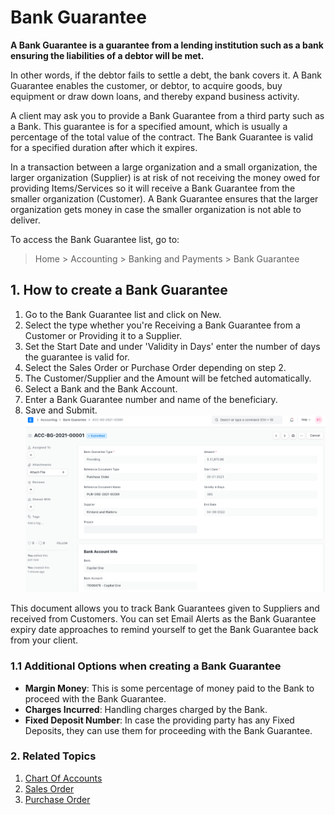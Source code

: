 
# Bank Guarantee


**A Bank Guarantee is a guarantee from a lending institution such as a bank ensuring the liabilities of a debtor will be met.**


In other words, if the debtor fails to settle a debt, the bank covers it. A Bank Guarantee enables the customer, or debtor, to acquire goods, buy equipment or draw down loans, and thereby expand business activity.


A client may ask you to provide a Bank Guarantee from a third party such as a Bank. This guarantee is for a specified amount, which is usually a percentage of the total value of the contract. The Bank Guarantee is valid for a specified duration after which it expires.


In a transaction between a large organization and a small organization, the larger organization (Supplier) is at risk of not receiving the money owed for providing Items/Services so it will receive a Bank Guarantee from the smaller organization (Customer). A Bank Guarantee ensures that the larger organization gets money in case the smaller organization is not able to deliver.


To access the Bank Guarantee list, go to:



> 
> Home > Accounting > Banking and Payments > Bank Guarantee
> 
> 
> 


## 1. How to create a Bank Guarantee


1. Go to the Bank Guarantee list and click on New.
2. Select the type whether you're Receiving a Bank Guarantee from a Customer or Providing it to a Supplier.
3. Set the Start Date and under 'Validity in Days' enter the number of days the guarantee is valid for.
4. Select the Sales Order or Purchase Order depending on step 2.
5. The Customer/Supplier and the Amount will be fetched automatically.
6. Select a Bank and the Bank Account.
7. Enter a Bank Guarantee number and name of the beneficiary.
8. Save and Submit.
![Bank Guarantee](/files/bank-guarantee.png)


This document allows you to track Bank Guarantees given to Suppliers and received from Customers. You can set Email Alerts as the Bank Guarantee expiry date approaches to remind yourself to get the Bank Guarantee back from your client.


### 1.1 Additional Options when creating a Bank Guarantee


* **Margin Money**: This is some percentage of money paid to the Bank to proceed with the Bank Guarantee.
* **Charges Incurred**: Handling charges charged by the Bank.
* **Fixed Deposit Number**: In case the providing party has any Fixed Deposits, they can use them for proceeding with the Bank Guarantee.


### 2. Related Topics


1. [Chart Of Accounts](/docs/en/accounts/chart-of-accounts)
2. [Sales Order](/docs/en/selling/sales-order)
3. [Purchase Order](/docs/en/buying/purchase-order)


